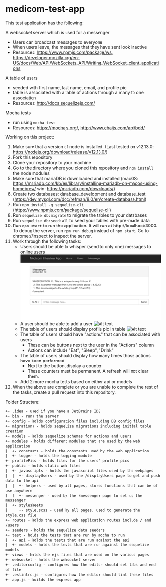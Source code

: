 # medicom-test-app

This test application has the following:

A websocket server which is used for a messenger
* Users can broadcast messages to everyone
* When users leave, the messages that they have sent look inactive
* Resources: https://www.npmjs.com/package/ws, https://developer.mozilla.org/en-US/docs/Web/API/WebSockets_API/Writing_WebSocket_client_applications

A table of users
* seeded with first name, last name, email, and profile pic
* table is associated with a table of actions through a many to one association
* Resources: http://docs.sequelizejs.com/

Mocha tests
* run using ```mocha test```
* Resources: https://mochajs.org/, http://www.chaijs.com/api/bdd/

Working on this project:
1. Make sure that a version of node is installed. (Last tested on v12.13.0: https://nodejs.org/download/release/v12.13.0/)
2. Fork this repository
3. Clone your repository to your machine
4. Go to the directory where you cloned this repository and ```npm install``` the node modules
5. Make sure that mariaDB is downloaded and installed (macOS: https://mariadb.com/kb/en/library/installing-mariadb-on-macos-using-homebrew/
win: https://mariadb.com/downloads/)
6. Create two databases: database_development and database_test (https://dev.mysql.com/doc/refman/8.0/en/create-database.html)
7. Run ```npm install -g sequelize-cli``` (https://www.npmjs.com/package/sequelize-cli)
8. Run ```sequelize db:migrate``` to migrate the tables to your databases
9. Run ```sequelize db:seed:all``` to seed your tables with pre-made data
10. Run ```npm start``` to run the application. It will run at http://localhost:3000. To debug the server, run ```npm run debug``` instead of ```npm start```. Go to chrome://inspect to inspect the server.
11. Work through the following tasks:
    - Users should be able to whisper (send to only one) messages to online users
    ![Alt text](readmePics/whisper.png "Whisper")
    - A user should be able to add a user
    ![Alt text](readmePics/addUser.png?raw=true "Add User")
    - The table of users should display profile pic in table
    ![Alt text](readmePics/profilePic.png?raw=true "Profile Pic")
    - The table of users should have "actions" that can be associated with users
        * These can be buttons next to the user in the "Actions" column
        * Actions can include "Eat", "Sleep", "Drink"
    - The table of users should display how many times those actions have been performed
        * Next to the button, display a counter
        * These counters must be permanent. A refresh will not clear them.
    - Add 2 more mocha tests based on either api or models
12. When the above are complete or you are unable to complete the rest of the tasks, create a pull request into this repository.

Folder Structure:
```
+- .idea - used if you have a JetBrains IDE
+- bin - runs the server
+- config - holds configuration files including DB config files
+- migrations - holds sequelize migrations including initial table creation
+- models - holds sequelize schemas for actions and users
+- modules - holds different modules that are used by the web application
|  +- constants - holds the constants used by the web application
|  +- logger - holds the logging module
+- profilePics - holds files for the users' profile pics
+- public - holds static web files
|  +- javascripts - holds the javascript files used by the webpages
|  |  +- displayUsers - used by the /displayUsers page to get and push data to the api
|  |  +- helpers - used by all pages, stores functions that can be of use anywhere
|  |  +- messenger - used by the /messenger page to set up the messenger
|  +- stylesheets
|     +- style.scss - used by all pages, used to generate the style.css file
+- routes - holds the express web application routes include / and /users
+- seeders - holds the sequelize data seeders
+- test - holds the tests that are run by mocha to run
|  +- api - holds the tests that are run against the api
|  +- models - holds the tests that are run against the sequelize models
+- views - holds the ejs files that are used on the various pages
+- websocket - holds the websocket server
+- .editorconfig - configures how the editor should set tabs and end of file
+- .eslintrc.js - configures how the editor should lint these files
+- app.js - builds the express app
```
